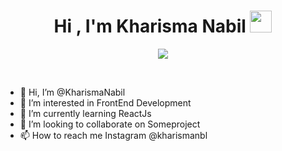 <h1 align="center">Hi , I'm Kharisma Nabil <img src="https://media.giphy.com/media/hvRJCLFzcasrR4ia7z/giphy.gif" width="35"></h1>
<p align="center">
  <a href="https://github.com/DenverCoder1/readme-typing-svg"><img src="https://readme-typing-svg.herokuapp.com?lines=Computer+Science+Student;Competitive+Programmer;ACPC+2021+Finalist;DS%20|%20Algorithms%20|%20OOP%20;Specialist%20on%20Codeforces;Division%202%20on%20Codechef%20(3%20Stars);6%20Kyu%20on%20Atcoder;Always%20learning%20new%20things&center=true&width=500&height=50"></a>
</p>


<br>


- 👋 Hi, I’m @KharismaNabil
- 👀 I’m interested in FrontEnd Development
- 🌱 I’m currently learning ReactJs
- 💞️ I’m looking to collaborate on Someproject
- 📫 How to reach me Instagram @kharismanbl

<!---
KharismaNabil/KharismaNabil is a ✨ special ✨ repository because its `README.md` (this file) appears on your GitHub profile.
You can click the Preview link to take a look at your changes.
--->
